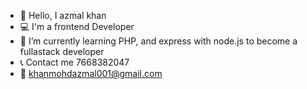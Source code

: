 - 👋 Hello, I azmal khan
- 💻 I'm a frontend Developer
- 🌱 I’m currently learning PHP, and express with node.js to become a fullastack developer
- 📞 Contact me 7668382047
- 📧 khanmohdazmal001@gmail.com


<!---
azmal-khan/azmal-khan is a ✨ special ✨ repository because its `README.md` (this file) appears on your GitHub profile.
You can click the Preview link to take a look at your changes.
--->
